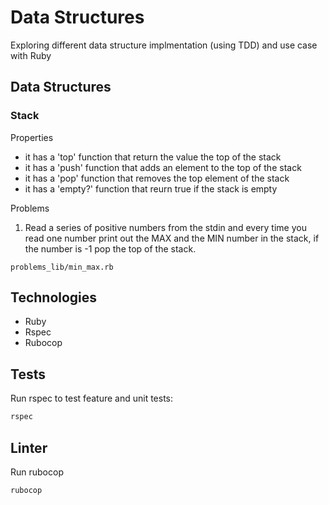 # Data Structures
Exploring different data structure implmentation (using TDD) and use case with Ruby


## Data Structures

### Stack
Properties
  - it has a 'top' function that return the value the top of the stack
  - it has a 'push' function that adds an element to the top of the stack
  - it has a 'pop' function that removes the top element of the stack
  - it has a 'empty?' function that reurn true if the stack is empty

Problems

1. Read a series of positive numbers from the stdin and every time you read one number print out the MAX and the MIN number in the stack, if the number is -1 pop the top of the stack.

```
problems_lib/min_max.rb
```


## Technologies

- Ruby
- Rspec
- Rubocop


## Tests

Run rspec to test feature and unit tests:
```bash
rspec
```

## Linter

Run rubocop
```bash
rubocop
```

